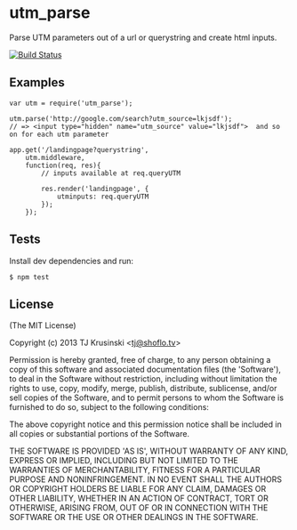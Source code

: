 # utm_parse

Parse UTM parameters out of a url or querystring and create html inputs.

[![Build Status](https://travis-ci.org/TJkrusinski/utm_parse.png?branch=master)](https://travis-ci.org/TJkrusinski/utm_parse)

## Examples

```
var utm = require('utm_parse');

utm.parse('http://google.com/search?utm_source=lkjsdf');
// => <input type="hidden" name="utm_source" value="lkjsdf">  and so on for each utm parameter

app.get('/landingpage?querystring',
	utm.middleware,
	function(req, res){
		// inputs available at req.queryUTM

		res.render('landingpage', {
			utminputs: req.queryUTM
		});
	});

```

## Tests

Install dev dependencies and run:

`$ npm test`

## License

(The MIT License)

Copyright (c) 2013 TJ Krusinski &lt;tj@shoflo.tv&gt;

Permission is hereby granted, free of charge, to any person obtaining
a copy of this software and associated documentation files (the
'Software'), to deal in the Software without restriction, including
without limitation the rights to use, copy, modify, merge, publish,
distribute, sublicense, and/or sell copies of the Software, and to
permit persons to whom the Software is furnished to do so, subject to
the following conditions:

The above copyright notice and this permission notice shall be
included in all copies or substantial portions of the Software.

THE SOFTWARE IS PROVIDED 'AS IS', WITHOUT WARRANTY OF ANY KIND,
EXPRESS OR IMPLIED, INCLUDING BUT NOT LIMITED TO THE WARRANTIES OF
MERCHANTABILITY, FITNESS FOR A PARTICULAR PURPOSE AND NONINFRINGEMENT.
IN NO EVENT SHALL THE AUTHORS OR COPYRIGHT HOLDERS BE LIABLE FOR ANY
CLAIM, DAMAGES OR OTHER LIABILITY, WHETHER IN AN ACTION OF CONTRACT,
TORT OR OTHERWISE, ARISING FROM, OUT OF OR IN CONNECTION WITH THE
SOFTWARE OR THE USE OR OTHER DEALINGS IN THE SOFTWARE.
